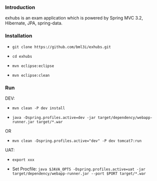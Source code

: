 ### Introduction

exhubs is an exam application which is powered by Spring MVC 3.2, Hibernate, JPA, spring-data. 
 
### Installation

* `git clone https://github.com/bml3i/exhubs.git`

* `cd exhubs`

* `mvn eclipse:eclipse`

* `mvn eclipse:clean`


### Run

DEV:

* `mvn clean -P dev install`

* `java -Dspring.profiles.active=dev -jar target/dependency/webapp-runner.jar target/*.war`  

OR

* `mvn clean -Dspring.profiles.active="dev" -P dev tomcat7:run`  


UAT:

* `export xxx`

* Set Procfile: `java $JAVA_OPTS -Dspring.profiles.active=uat -jar target/dependency/webapp-runner.jar --port $PORT target/*.war`